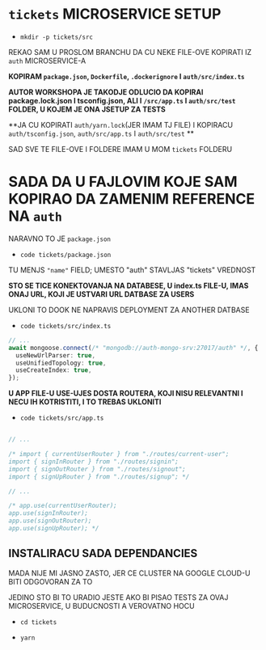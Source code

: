 # `tickets` MICROSERVICE SETUP

- `mkdir -p tickets/src`

REKAO SAM U PROSLOM BRANCHU DA CU NEKE FILE-OVE KOPIRATI IZ `auth` MICROSERVICE-A

**KOPIRAM `package.json`, `Dockerfile`, `.dockerignore` I `auth/src/index.ts`**

**AUTOR WORKSHOPA JE TAKODJE ODLUCIO DA KOPIRAI package.lock.json I tsconfig.json, ALI I `/src/app.ts` I `auth/src/test` FOLDER, U KOJEM JE ONA JSETUP ZA TESTS**

**JA CU KOPIRATI `auth/yarn.lock`(JER IMAM TJ FILE) I KOPIRACU `auth/tsconfig.json`, `auth/src/app.ts` I `auth/src/test` **

SAD SVE TE FILE-OVE I FOLDERE IMAM U MOM `tickets` FOLDERU

# SADA DA U FAJLOVIM KOJE SAM KOPIRAO DA ZAMENIM REFERENCE NA `auth`

NARAVNO TO JE `package.json`

- `code tickets/package.json`

TU MENJS `"name"` FIELD; UMESTO "auth" STAVLJAS "tickets" VREDNOST

**STO SE TICE KONEKTOVANJA NA DATABESE, U index.ts FILE-U, IMAS ONAJ URL, KOJI JE USTVARI URL DATBASE ZA USERS**

UKLONI TO DOOK NE NAPRAVIS DEPLOYMENT ZA ANOTHER DATBASE

- `code tickets/src/index.ts`

```ts
// ...
await mongoose.connect(/* "mongodb://auth-mongo-srv:27017/auth" */, {
  useNewUrlParser: true,
  useUnifiedTopology: true,
  useCreateIndex: true,
});
```

**U APP FILE-U USE-UJES DOSTA ROUTERA, KOJI NISU RELEVANTNI I NECU IH KOTRISTITI, I TO TREBAS UKLONITI**

- `code tickets/src/app.ts`

```ts

// ...

/* import { currentUserRouter } from "./routes/current-user";
import { signInRouter } from "./routes/signin";
import { signOutRouter } from "./routes/signout";
import { signUpRouter } from "./routes/signup"; */

// ...

/* app.use(currentUserRouter);
app.use(signInRouter);
app.use(signOutRouter);
app.use(signUpRouter); */

```

## INSTALIRACU SADA DEPENDANCIES

MADA NIJE MI JASNO ZASTO, JER CE CLUSTER NA GOOGLE CLOUD-U BITI ODGOVORAN ZA TO

JEDINO STO BI TO URADIO JESTE AKO BI PISAO TESTS ZA OVAJ MICROSERVICE, U BUDUCNOSTI A VEROVATNO HOCU

- `cd tickets`

- `yarn`


